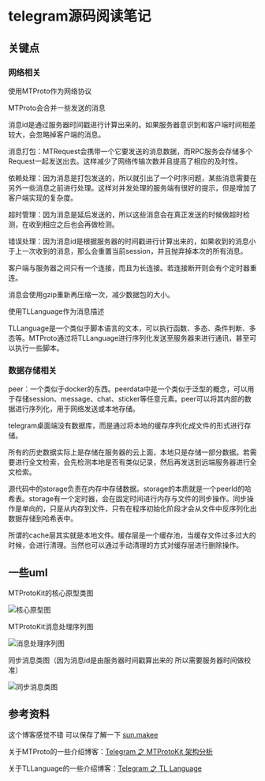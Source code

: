 # telegram源码阅读笔记

## 关键点

### 网络相关

使用MTProto作为网络协议

MTProto会合并一些发送的消息

消息id是通过服务器时间戳进行计算出来的。如果服务器意识到和客户端时间相差较大，会忽略掉客户端的消息。

消息打包：MTRequest会携带一个它要发送的消息数据，而RPC服务会存储多个Request一起发送出去。这样减少了网络传输次数并且提高了相应的及时性。

依赖处理：因为消息是打包发送的，所以就引出了一个时序问题，某些消息需要在另外一些消息之前进行处理。这样对并发处理的服务端有很好的提示，但是增加了客户端实现的复杂度。

超时管理：因为消息是延后发送的，所以这些消息会在真正发送的时候做超时检测，在收到相应之后也会再做检测。

错误处理：因为消息id是根据服务器的时间戳进行计算出来的，如果收到的消息小于上一次收到的消息，那么会重置当前session，并且抛弃掉本次的所有消息。

客户端与服务器之间只有一个连接，而且为长连接。若连接断开则会有个定时器重连。

消息会使用gzip重新再压缩一次，减少数据包的大小。

使用TLLanguage作为消息描述

TLLanguage是一个类似于脚本语言的文本，可以执行函数、多态、条件判断、多态等。MTProto通过将TLLanguage进行序列化发送至服务器来进行通讯，甚至可以执行一些脚本。

### 数据存储相关

peer：一个类似于docker的东西。peerdata中是一个类似于泛型的概念，可以用于存储session、message、chat、sticker等任意元素。peer可以将其内部的数据进行序列化，用于网络发送或本地存储。

telegram桌面端没有数据库，而是通过将本地的缓存序列化成文件的形式进行存储。

所有的历史数据实际上是存储在服务器的云上面，本地只是存储一部分数据。若需要进行全文检索，会先检测本地是否有类似记录，然后再发送到远端服务器进行全文检索。

源代码中的storage负责在内存中存储数据。storage的本质就是一个peerId的哈希表。storage有一个定时器，会在固定时间进行内存与文件的同步操作。同步操作是单向的，只是从内存到文件，只有在程序初始化阶段才会从文件中反序列化出数据存储到哈希表中。

所谓的cache层其实就是本地文件。缓存层是一个缓存池，当缓存文件过多过大的时候，会进行清理。当然也可以通过手动清理的方式对缓存层进行删除操作。

## 一些uml

MTProtoKit的核心原型类图 
  
![核心原型图](http://blog.makeex.com/images/2015/06/13/01.png)

MTProtoKit消息处理序列图
  
![消息处理序列图](http://blog.makeex.com/images/2015/06/13/02.png)

同步消息类图（因为消息id是由服务器时间戳算出来的 所以需要服务器时间做校准） 
  
![同步消息类图](http://blog.makeex.com/images/2015/06/13/03.png)

## 参考资料

这个博客感觉不错 可以保存了解一下 [sun.makee](http://blog.makeex.com/)

关于MTProto的一些介绍博客：[Telegram 之 MTProtoKit 架构分析](http://blog.makeex.com/2015/06/13/the-architecture-of-telegram-mtprotokit/)

关于TLLanguage的一些介绍博客：[Telegram 之 TL Language](http://blog.makeex.com/2015/06/14/the-tl-language-of-telegram/)